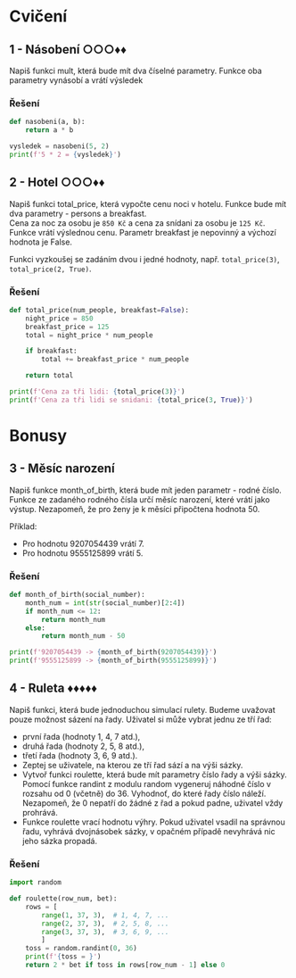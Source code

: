 # Cvičení

## 1 - Násobení ○○○♦♦

Napiš funkci mult, která bude mít dva číselné parametry. Funkce oba parametry vynásobí a vrátí výsledek

### Řešení

```python
def nasobeni(a, b):
    return a * b

vysledek = nasobeni(5, 2)
print(f'5 * 2 = {vysledek}')
```

## 2 - Hotel ○○○♦♦

Napiš funkci total_price, která vypočte cenu noci v hotelu. Funkce bude mít dva parametry - persons a breakfast.  
Cena za noc za osobu je `850 Kč` a cena za snídani za osobu je `125 Kč`.  
Funkce vrátí výslednou cenu. Parametr breakfast je nepovinný a výchozí hodnota je False.

Funkci vyzkoušej se zadáním dvou i jedné hodnoty, např. `total_price(3)`, `total_price(2, True)`.

### Řešení

```python
def total_price(num_people, breakfast=False):
    night_price = 850
    breakfast_price = 125
    total = night_price * num_people

    if breakfast:
        total += breakfast_price * num_people

    return total

print(f'Cena za tři lidi: {total_price(3)}')
print(f'Cena za tři lidi se snidani: {total_price(3, True)}')
```

# Bonusy

## 3 - Měsíc narození

Napiš funkce month_of_birth, která bude mít jeden parametr - rodné číslo.  
Funkce ze zadaného rodného čísla určí měsíc narození, které vrátí jako výstup. Nezapomeň, že pro ženy je k měsíci
připočtena hodnota 50.

Příklad:

- Pro hodnotu 9207054439 vrátí 7.
- Pro hodnotu 9555125899 vrátí 5.

### Řešení

```python
def month_of_birth(social_number):
    month_num = int(str(social_number)[2:4])
    if month_num <= 12:
        return month_num
    else:
        return month_num - 50

print(f'9207054439 -> {month_of_birth(9207054439)}')
print(f'9555125899 -> {month_of_birth(9555125899)}')
```

## 4 - Ruleta ♦♦♦♦♦

Napiš funkci, která bude jednoduchou simulací rulety. Budeme uvažovat pouze možnost sázení na řady. Uživatel si může
vybrat jednu ze tří řad:

- první řada (hodnoty 1, 4, 7 atd.),
- druhá řada (hodnoty 2, 5, 8 atd.),
- třetí řada (hodnoty 3, 6, 9 atd.).
- Zeptej se uživatele, na kterou ze tří řad sází a na výši sázky.
- Vytvoř funkci roulette, která bude mít parametry číslo řady a výši sázky. Pomocí funkce randint z modulu random
  vygeneruj náhodné číslo v rozsahu od 0 (včetně) do 36. Vyhodnoť, do které řady číslo náleží. Nezapomeň, že 0 nepatří
  do žádné z řad a pokud padne, uživatel vždy prohrává.
- Funkce roulette vrací hodnotu výhry. Pokud uživatel vsadil na správnou řadu, vyhrává dvojnásobek sázky, v opačném
  případě nevyhrává nic jeho sázka propadá.

### Řešení

```python
import random

def roulette(row_num, bet):
    rows = [
        range(1, 37, 3),  # 1, 4, 7, ...
        range(2, 37, 3),  # 2, 5, 8, ...
        range(3, 37, 3),  # 3, 6, 9, ...
        ]
    toss = random.randint(0, 36)
    print(f'{toss = }')
    return 2 * bet if toss in rows[row_num - 1] else 0
```


